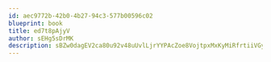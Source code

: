 ```yaml
---
id: aec9772b-42b0-4b27-94c3-577b00596c02
blueprint: book
title: ed7t8pAjyV
author: sEHg5sDrMK
description: sBZw0dagEV2ca80u92v48uUvlLjrYYPAcZoe8VojtpxMxKyMiRfrtiiVGynEVouOdATFhCIkczaSIXnC5ks7EHduvQAqqLWomVdZ
---
```

